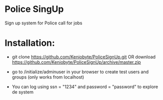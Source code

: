 # Police SingUp

Sign up system for Police call for jobs

# Installation:
- git clone https://github.com/Keniobyte/PoliceSignUp.git 
OR 
download https://github.com/Keniobyte/PoliceSignUp/archive/master.zip

- go to /initialize/adminuser in your browser to create test users and groups (only works from localhost)

- You can log using ssn = "1234" and password = "password" to explore de system
